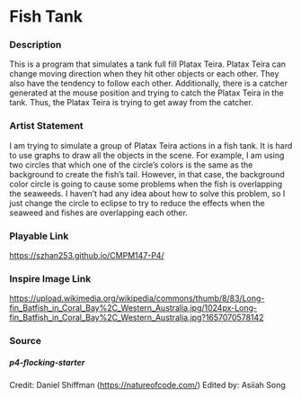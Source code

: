 # Fish Tank
### Description
This is a program that simulates a tank full fill Platax Teira. Platax Teira can change moving direction when they hit other objects or each other. They also have the tendency to follow each other. Additionally, there is a catcher generated at the mouse position and trying to catch the Platax Teira in the tank. Thus, the Platax Teira is trying to get away from the catcher.
### Artist Statement
I am trying to simulate a group of Platax Teira actions in a fish tank. It is hard to use graphs to draw all the objects in the scene. For example, I am using two circles that which one of the circle’s colors is the same as the background to create the fish’s tail. However, in that case, the background color circle is going to cause some problems when the fish is overlapping the seaweeds. I haven’t had any idea about how to solve this problem, so I just change the circle to eclipse to try to reduce the effects when the seaweed and fishes are overlapping each other.

### Playable Link
https://szhan253.github.io/CMPM147-P4/

### Inspire Image Link
https://upload.wikimedia.org/wikipedia/commons/thumb/8/83/Long-fin_Batfish_in_Coral_Bay%2C_Western_Australia.jpg/1024px-Long-fin_Batfish_in_Coral_Bay%2C_Western_Australia.jpg?1657070578142

### Source
##### p4-flocking-starter  

Credit: Daniel Shiffman (https://natureofcode.com/)
Edited by: Asiiah Song
